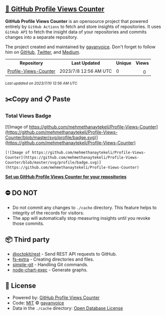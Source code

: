## [🚀 GitHub Profile Views Counter](https://github.com/gayanvoice/github-profile-views-counter)
**GitHub Profile Views Counter** is an opensource project that powered entirely by  `GitHub Actions` to fetch and store insights of repositories.
It uses `GitHub API` to fetch the insight data of your repositories and commits changes into a separate repository.

The project created and maintained by [gayanvoice](https://github.com/gayanvoice). Don't forget to follow him on [GitHub](https://github.com/gayanvoice), [Twitter](https://twitter.com/gayanvoice), and [Medium](https://gayanvoice.medium.com/).

<table>
	<tr>
		<th>
			Repository
		</th>
		<th>
			Last Updated
		</th>
		<th>
			Unique
		</th>
		<th>
			Views
		</th>
	</tr>
	<tr>
		<td>
			<a href="https://github.com/mehmethanaytekeli/Profile-Views-Counter/tree/master/readme/650642365/year.md">
				Profile-Views-Counter
			</a>
		</td>
		<td>
			2023/7/8 12:56 AM UTC
		</td>
		<td>
			0
		</td>
		<td>
			<img alt="Response time graph" src="https://github.com/mehmethanaytekeli/Profile-Views-Counter/raw/master/graph/650642365/small/year.png" height="20"> 0
		</td>
	</tr>
</table>

<small><i>Last updated on 2023/7/10 12:56 AM UTC</i></small>

## ✂️Copy and 📋 Paste
### Total Views Badge
[![Image of https://github.com/mehmethanaytekeli/Profile-Views-Counter](https://github.com/mehmethanaytekeli/Profile-Views-Counter/blob/master/svg/profile/badge.svg)](https://github.com/mehmethanaytekeli/Profile-Views-Counter)

```readme
[![Image of https://github.com/mehmethanaytekeli/Profile-Views-Counter](https://github.com/mehmethanaytekeli/Profile-Views-Counter/blob/master/svg/profile/badge.svg)](https://github.com/mehmethanaytekeli/Profile-Views-Counter)
```
[**Set up GitHub Profile Views Counter for your repositories**](https://github.com/gayanvoice/github-profile-views-counter)
## ⛔ DO NOT
- Do not commit any changes to `./cache` directory. This feature helps to integrity of the records for visitors.
- The app will automatically stop measuring insights until you revoke those commits.
## 📦 Third party

- [@octokit/rest](https://www.npmjs.com/package/@octokit/rest) - Send REST API requests to GitHub.
- [fs-extra](https://www.npmjs.com/package/fs-extra) - Creating directories and files.
- [simple-git](https://www.npmjs.com/package/simple-git) - Handling Git commands.
- [node-chart-exec](https://www.npmjs.com/package/node-chart-exec) - Generate graphs.
## 📄 License
- Powered by: [GitHub Profile Views Counter](https://github.com/gayanvoice/github-profile-views-counter)
- Code: [MIT](./LICENSE) © [gayanvoice](https://github.com/gayanvoice)
- Data in the `./cache` directory: [Open Database License](https://opendatacommons.org/licenses/odbl/1-0/)